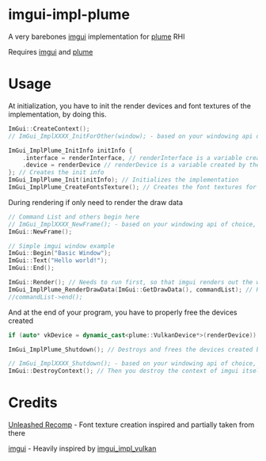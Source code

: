 # imgui-impl-plume

A very barebones [imgui](https://github.com/ocornut/imgui) implementation for [plume](https://github.com/renderbag/plume) RHI

Requires [imgui](https://github.com/ocornut/imgui) and [plume](https://github.com/renderbag/plume)

# Usage

At initialization, you have to init the render devices and font textures of the implementation, by doing this.

```c++
ImGui::CreateContext();
// ImGui_ImplXXXX_InitForOther(window); - based on your windowing api of choice you need to always run "InitForOther"

ImGui_ImplPlume_InitInfo initInfo {
    .interface = renderInterface, // renderInterface is a variable created by the user for their rendering
    .device = renderDevice // renderDevice is a variable created by the user for their rendering
}; // Creates the init info
ImGui_ImplPlume_Init(initInfo); // Initializes the implementation
ImGui_ImplPlume_CreateFontsTexture(); // Creates the font textures for imgui
```

During rendering if only need to render the draw data

```c++
// Command List and others begin here
// ImGui_ImplXXXX_NewFrame(); - based on your windowing api of choice, you always run NewFrame before anything else
ImGui::NewFrame();

// Simple imgui window example
ImGui::Begin("Basic Window");
ImGui::Text("Hello world!");
ImGui::End();

ImGui::Render(); // Needs to run first, so that imgui renders out the windowing to the draw data
ImGui_ImplPlume_RenderDrawData(ImGui::GetDrawData(), commandList); // Renders the draw data to the screen, commandList is a variable created by the user for their rendering
//commandList->end();
```

And at the end of your program, you have to properly free the devices created

```c++
if (auto* vkDevice = dynamic_cast<plume::VulkanDevice*>(renderDevice)) vkDeviceWaitIdle(vkDevice->vk); // Optional, but better for cleanliness

ImGui_ImplPlume_Shutdown(); // Destroys and frees the devices created by the implementation

// ImGui_ImplXXXX_Shutdown(); - based on your windowing api of choice, you afterwards need to destroy its devices too
ImGui::DestroyContext(); // Then you destroy the context of imgui itself
```

# Credits

[Unleashed Recomp](https://github.com/hedge-dev/UnleashedRecomp) - Font texture creation inspired and partially taken from there

[imgui](https://github.com/ocornut/imgui) - Heavily inspired by [imgui_impl_vulkan](https://github.com/ocornut/imgui)
